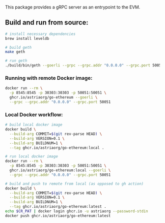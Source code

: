 This package provides a gRPC server as an entrypoint to the EVM.

## Build and run from source:
```bash
# install necessary dependencies
brew install leveldb

# build geth
make geth

# run geth
./build/bin/geth --goerli --grpc --grpc.addr "0.0.0.0" --grpc.port 50051
```

### Running with remote Docker image:
```bash
docker run --rm \
  -p 8545:8545 -p 30303:30303 -p 50051:50051 \
  ghcr.io/astriaorg/go-ethereum --goerli \
  --grpc --grpc.addr "0.0.0.0" --grpc.port 50051
```

### Local Docker workflow:
```bash
# build local docker image
docker build \
  --build-arg COMMIT=$(git rev-parse HEAD) \
  --build-arg VERSION=0.1 \
  --build-arg BUILDNUM=1 \
  --tag ghcr.io/astriaorg/go-ethereum:local .

# run local docker image
docker run --rm \
  -p 8545:8545 -p 30303:30303 -p 50051:50051 \
  ghcr.io/astriaorg/go-ethereum:local --goerli \
  --grpc --grpc.addr "0.0.0.0" --grpc.port 50051

# build and push to remote from local (as opposed to gh action)
docker build \
  --build-arg COMMIT=$(git rev-parse HEAD) \
  --build-arg VERSION=0.1 \
  --build-arg BUILDNUM=1 \
  --tag ghcr.io/astriaorg/go-ethereum:latest .
echo $CR_PAT | docker login ghcr.io -u astriaorg --password-stdin
docker push ghcr.io/astriaorg/go-ethereum:latest
```
